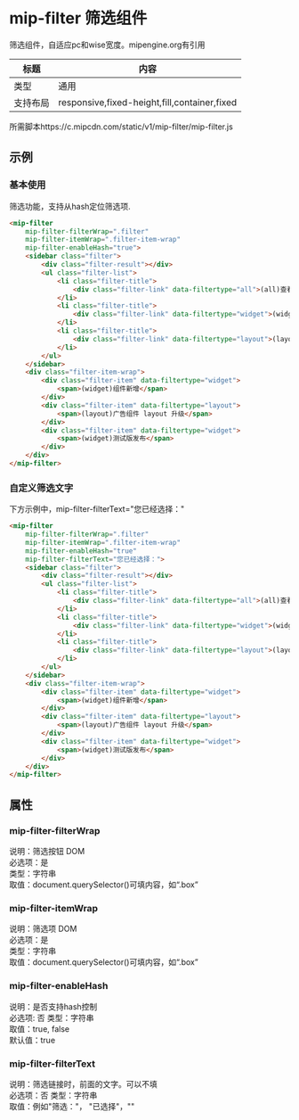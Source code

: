 # mip-filter 筛选组件

筛选组件，自适应pc和wise宽度。mipengine.org有引用

标题|内容
----|----
类型|通用
支持布局|responsive,fixed-height,fill,container,fixed
所需脚本https://c.mipcdn.com/static/v1/mip-filter/mip-filter.js

## 示例

### 基本使用
筛选功能，支持从hash定位筛选项.  

```html
<mip-filter
    mip-filter-filterWrap=".filter"
    mip-filter-itemWrap=".filter-item-wrap"
    mip-filter-enableHash="true">
    <sidebar class="filter">
        <div class="filter-result"></div>
        <ul class="filter-list">
            <li class="filter-title">
                <div class="filter-link" data-filtertype="all">(all)查看全部<span class="filter-num">3</span></div>
            </li>
            <li class="filter-title">
                <div class="filter-link" data-filtertype="widget">(widget)组件<span class="filter-num">2</span></div>
            </li>
            <li class="filter-title">
                <div class="filter-link" data-filtertype="layout">(layout)组件布局<span class="filter-num">1</span></div>
            </li>
        </ul>
    </sidebar>
    <div class="filter-item-wrap">
        <div class="filter-item" data-filtertype="widget">
            <span>(widget)组件新增</span>
        </div>
        <div class="filter-item" data-filtertype="layout">
            <span>(layout)广告组件 layout 升级</span> 
        </div>
        <div class="filter-item" data-filtertype="widget">
            <span>(widget)测试版发布</span>
        </div>
    </div>
</mip-filter>
```

### 自定义筛选文字
下方示例中，mip-filter-filterText="您已经选择："

```html
<mip-filter 
    mip-filter-filterWrap=".filter"
    mip-filter-itemWrap=".filter-item-wrap"
    mip-filter-enableHash="true"
    mip-filter-filterText="您已经选择：">
    <sidebar class="filter">
        <div class="filter-result"></div>
        <ul class="filter-list">
            <li class="filter-title">
                <div class="filter-link" data-filtertype="all">(all)查看全部<span class="filter-num">3</span></div>
            </li>
            <li class="filter-title">
                <div class="filter-link" data-filtertype="widget">(widget)组件<span class="filter-num">2</span></div>
            </li>
            <li class="filter-title">
                <div class="filter-link" data-filtertype="layout">(layout)组件布局<span class="filter-num">1</span></div>
            </li>
        </ul>
    </sidebar>
    <div class="filter-item-wrap">
        <div class="filter-item" data-filtertype="widget">
            <span>(widget)组件新增</span>
        </div>
        <div class="filter-item" data-filtertype="layout">
            <span>(layout)广告组件 layout 升级</span> 
        </div>
        <div class="filter-item" data-filtertype="widget">
            <span>(widget)测试版发布</span>
        </div>
    </div>
</mip-filter>
```

## 属性

### mip-filter-filterWrap

说明：筛选按钮 DOM  
必选项：是  
类型：字符串  
取值：document.querySelector()可填内容，如“.box”  

### mip-filter-itemWrap

说明：筛选项 DOM  
必选项：是  
类型：字符串  
取值：document.querySelector()可填内容，如“.box”  

### mip-filter-enableHash

说明：是否支持hash控制  
必选项: 否 
类型：字符串  
取值：true, false  
默认值：true

### mip-filter-filterText

说明：筛选链接时，前面的文字。可以不填  
必选项：否 
类型：字符串  
取值：例如"筛选："， "已选择"，""  